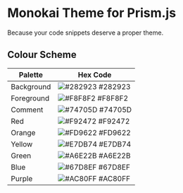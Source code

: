 # Monokai Theme for Prism.js

Because your code snippets deserve a proper theme.

## Colour Scheme

Palette	| Hex Code
--------|---------
Background | ![#282923](https://placehold.it/16/282923/282923) #282923
Foreground | ![#F8F8F2](https://placehold.it/16/F8F8F2/F8F8F2) #F8F8F2
Comment | ![#74705D](https://placehold.it/16/74705D/74705D) #74705D
Red | ![#F92472](https://placehold.it/16/F92472/F92472) #F92472
Orange | ![#FD9622](https://placehold.it/16/FD9622/FD9622) #FD9622
Yellow | ![#E7DB74](https://placehold.it/16/E7DB74/E7DB74) #E7DB74
Green | ![#A6E22B](https://placehold.it/16/A6E22B/A6E22B) #A6E22B
Blue | ![#67D8EF](https://placehold.it/16/67D8EF/67D8EF) #67D8EF
Purple | ![#AC80FF](https://placehold.it/16/AC80FF/AC80FF) #AC80FF
